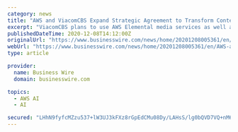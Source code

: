 ```yaml
---
category: news
title: "AWS and ViacomCBS Expand Strategic Agreement to Transform Content Creation and Delivery"
excerpt: "ViacomCBS plans to use AWS Elemental media services as well as AWS machine learning technologies, including Amazon Rekognition (AWS’s service that adds intelligent image and video analysis to ..."
publishedDateTime: 2020-12-08T14:12:00Z
originalUrl: "https://www.businesswire.com/news/home/20201208005361/en/AWS-and-ViacomCBS-Expand-Strategic-Agreement-to-Transform-Content-Creation-and-Delivery"
webUrl: "https://www.businesswire.com/news/home/20201208005361/en/AWS-and-ViacomCBS-Expand-Strategic-Agreement-to-Transform-Content-Creation-and-Delivery"
type: article

provider:
  name: Business Wire
  domain: businesswire.com

topics:
  - AWS AI
  - AI

secured: "LHhN9fyfcMZzu537+lW3UJ3kFXz8rGpEdCMu08Dy/LAHsS/lg0bQVD7VQ+nM6GCOalw2R8v8GN3EKf8/XUcUpTy7kw4oxVeS1nesKTCtbDapG0YUmLfit2qmcvGC6QmkGUfoq7YjfPc46w6vjvEz7asfaRhN6gZL73WMn47o6kso/j3cguBvvQYX/99qpfEt24nukmTQ5IgpmIrJlGnkFBuNlWJ6OYCYWji/Phj+btzjwRicaIBn27q0Z4LJGrb3NLGzTehQyQ45TY8ZncGLdaD7cVl3SVd5PqxXS0LYBZ08vqRfAsoM8PERT/tCsKplu9pk5p0y2ZyODqFTxFxbDmrzBShUx8HCSw4CSXG0yE4=;TuA8vgL7T2fHkxqjqHxnXQ=="
---
```


